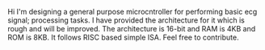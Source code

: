 Hi I'm designing a general purpose microcntroller for performing basic ecg signal; processing tasks. I have provided the architecture for it which is rough and will be improved.
The architecture is 16-bit and RAM is 4KB and ROM is 8KB. It follows RISC based simple ISA.
Feel free to contribute.
